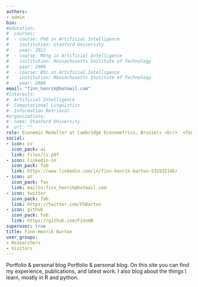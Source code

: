 ```yaml
---
authors:
- admin
bio: 
#education:
#  courses:
#  - course: PhD in Artificial Intelligence
#    institution: Stanford University
#    year: 2012
#  - course: MEng in Artificial Intelligence
#    institution: Massachusetts Institute of Technology
#    year: 2009
#  - course: BSc in Artificial Intelligence
#    institution: Massachusetts Institute of Technology
#    year: 2008
email: "finn_henrik@hotmail.com"
#interests:
#- Artificial Intelligence
#- Computational Linguistics
#- Information Retrieval
#organizations:
#- name: Stanford University
#  url: ""
role: Economic Modeller at Cambridge Econometrics, Brussels <br/>  <font size="1"> Views are my own </font>
social:
- icon: cv
  icon_pack: ai
  link: files/cv.pdf
- icon: linkedin-in
  icon_pack: fab
  link: https://www.linkedin.com/in/finn-henrik-barton-53193214b/
- icon: at
  icon_pack: fas
  link: mailto:finn_henrik@hotmail.com
- icon: twitter
  icon_pack: fab
  link: https://twitter.com/FhBarton
- icon: github
  icon_pack: fab
  link: https://github.com/FinnHB
superuser: true
title: Finn-Henrik Barton
user_groups:
- Researchers
- Visitors
---
```

Portfolio & personal blog
Portfolio & personal blog. On this site you can find my experience, publications, and latest work. I also blog about the things I learn, mostly in R and python.
